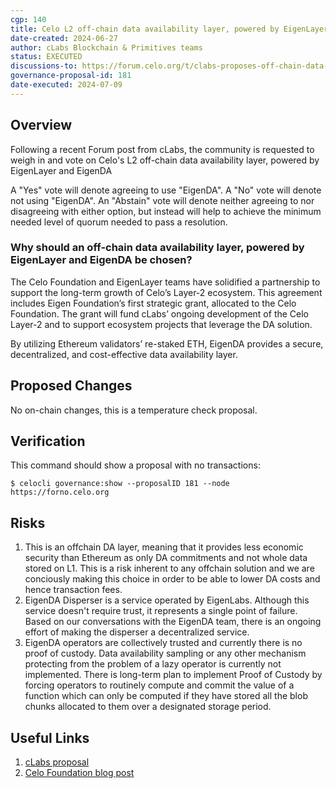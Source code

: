 ```yaml
---
cgp: 140
title: Celo L2 off-chain data availability layer, powered by EigenLayer and EigenDA
date-created: 2024-06-27
author: cLabs Blockchain & Primitives teams
status: EXECUTED
discussions-to: https://forum.celo.org/t/clabs-proposes-off-chain-data-availability-layer-powered-by-eigenlayer-and-eigenda/8236
governance-proposal-id: 181
date-executed: 2024-07-09
---
```


 
## Overview

Following a recent Forum post from cLabs, the community is requested to weigh in and vote on Celo's L2 off-chain data availability layer, powered by EigenLayer and EigenDA

A "Yes" vote will denote agreeing to use "EigenDA". A "No" vote will denote not using "EigenDA". An "Abstain" vote will denote neither agreeing to nor disagreeing with either option, but instead will help to achieve the minimum needed level of quorum needed to pass a resolution.

### Why should an off-chain data availability layer, powered by EigenLayer and EigenDA be chosen?

The Celo Foundation and EigenLayer teams have solidified a partnership to support the long-term growth of Celo’s Layer-2 ecosystem. This agreement includes Eigen Foundation’s first strategic grant, allocated to the Celo Foundation. The grant will fund cLabs’ ongoing development of the Celo Layer-2 and to support ecosystem projects that leverage the DA solution.

By utilizing Ethereum validators’ re-staked ETH, EigenDA provides a secure, decentralized, and cost-effective data availability layer.

## Proposed Changes

No on-chain changes, this is a temperature check proposal.

## Verification

This command should show a proposal with no transactions:

`$ celocli governance:show --proposalID 181 --node https://forno.celo.org`

## Risks

1. This is an offchain DA layer, meaning that it provides less economic security than Ethereum as only DA commitments and not whole data stored on L1. This is a risk inherent to any offchain solution and we are conciously making this choice in order to be able to lower DA costs and hence transaction fees.
2. EigenDA Disperser is a service operated by EigenLabs. Although this service doesn't require trust, it represents a single point of failure. Based on our conversations with the EigenDA team, there is an ongoing effort of making the disperser a decentralized service.
3. EigenDA operators are collectively trusted and currently there is no proof of custody. Data availability sampling or any other mechanism protecting from the problem of a lazy operator is currently not implemented. There is long-term plan to implement Proof of Custody by forcing operators to routinely compute and commit the value of a function which can only be computed if they have stored all the blob chunks allocated to them over a designated storage period.

## Useful Links

1. [cLabs proposal](https://forum.celo.org/t/clabs-proposes-off-chain-data-availability-layer-powered-by-eigenlayer-and-eigenda/8236)
2. [Celo Foundation blog post](https://blog.celo.org/eigen-foundation-allocates-first-strategic-grant-to-celo-foundation-core-contributor-clabs-1363226cdb37)
